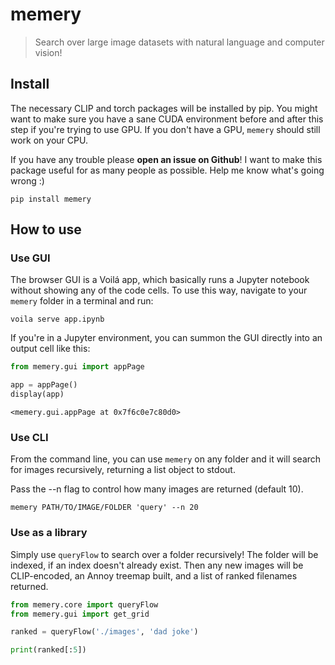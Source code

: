 # memery
> Search over large image datasets with natural language and computer vision!


## Install

The necessary CLIP and torch packages will be installed by pip. You might want to make sure you have a sane CUDA environment before and after this step if you're trying to use GPU. If you don't have a GPU, `memery` should still work on your CPU. 

If you have any trouble please **open an issue on Github**! I want to make this package useful for as many people as possible. Help me know what's going wrong :)

`pip install memery`

## How to use

### Use GUI

The browser GUI is a Voilá app, which basically runs a Jupyter notebook without showing any of the code cells. To use this way, navigate to your `memery` folder in a terminal and run:

`voila serve app.ipynb`

If you're in a Jupyter environment, you can summon the GUI directly into an output cell like this:


```python
from memery.gui import appPage

```

```python
app = appPage()
display(app)
```


    <memery.gui.appPage at 0x7f6c0e7c80d0>


### Use CLI

From the command line, you can use `memery` on any folder and it will search for images recursively, returning a list object to stdout.

Pass the --n flag to control how many images are returned (default 10).

`memery PATH/TO/IMAGE/FOLDER 'query' --n 20
`

### Use as a library

Simply use `queryFlow` to search over a folder recursively! The folder will be indexed, if an index doesn't already exist. Then any new images will be CLIP-encoded, an Annoy treemap built, and a list of ranked filenames returned.

```python
from memery.core import queryFlow
from memery.gui import get_grid
```

```python
ranked = queryFlow('./images', 'dad joke')

print(ranked[:5])
```
